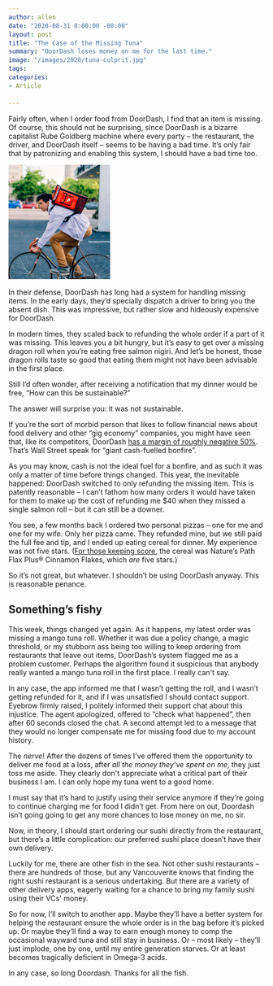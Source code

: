 ```yaml
---
author: allen
date: "2020-08-31 8:00:00 -08:00"
layout: post
title: "The Case of the Missing Tuna"
summary: "DoorDash loses money on me for the last time."
image: "/images/2020/tuna-culprit.jpg"
tags:
categories:
- Article

---
```


Fairly often, when I order food from DoorDash, I find that an item is missing. Of course, this should not be surprising, since DoorDash is a bizarre capitalist Rube Goldberg machine where every party – the restaurant, the driver, and DoorDash itself – seems to be having a bad time. It’s only fair that by patronizing and enabling this system, I should have a bad time too.

<img src="/images/2020/tuna-culprit.jpg" style="width: 200px">

In their defense, DoorDash has long had a system for handling missing items. In the early days, they’d specially dispatch a driver to bring you the absent dish. This was impressive, but rather slow and hideously expensive for DoorDash.

In modern times, they scaled back to refunding the whole order if a part of it was missing. This leaves you a bit hungry, but it’s easy to get over a missing dragon roll when you’re eating free salmon nigiri. And let’s be honest, those dragon rolls taste so good that eating them might not have been advisable in the first place.

Still I’d often wonder, after receiving a notification that my dinner would be free, “How can this be sustainable?”

The answer will surprise you: it was not sustainable.

If you’re the sort of morbid person that likes to follow financial news about food delivery and other “gig economy” companies, you might have seen that, like its competitors, DoorDash [has a margin of roughly negative 50%](https://www.fool.com/investing/2020/08/04/why-a-doordash-ipo-might-not-deliver-for-investors.aspx). That’s Wall Street speak for “giant cash-fuelled bonfire”.

As you may know, cash is not the ideal fuel for a bonfire, and as such it was only a matter of time before things changed. This year, the inevitable happened: DoorDash switched to only refunding the missing item. This is patently reasonable – I can’t fathom how many orders it would have taken for them to make up the cost of refunding me $40 when they missed a single salmon roll – but it can still be a downer.

You see, a few months back I ordered two personal pizzas – one for me and one for my wife. Only her pizza came. They refunded mine, but we still paid the full fee and tip, and I ended up eating cereal for dinner. My experience was not five stars. ([For those keeping score](https://allenpike.com/2020/unified-theory-of-cereal), the cereal was Nature’s Path Flax Plus® Cinnamon Flakes, which *are* five stars.)

So it’s not great, but whatever. I shouldn’t be using DoorDash anyway. This is reasonable penance.

## Something’s fishy

This week, things changed yet again. As it happens, my latest order was missing a mango tuna roll. Whether it was due a policy change, a magic threshold, or my stubborn ass being too willing to keep ordering from restaurants that leave out items, DoorDash’s system flagged me as a problem customer. Perhaps the algorithm found it suspicious that anybody really wanted a mango tuna roll in the first place. I really can't say.

In any case, the app informed me that I wasn’t getting the roll, and I wasn’t getting refunded for it, and if I was unsatisfied I should contact support. Eyebrow firmly raised, I politely informed their support chat about this injustice. The agent apologized, offered to “check what happened”, then after 60 seconds closed the chat. A second attempt led to a message that they would no longer compensate me for missing food due to my account history.

The *nerve*! After the dozens of times I’ve offered them the opportunity to deliver me food at a loss, after *all the money they’ve spent on me*, they just toss me aside. They clearly don't appreciate what a critical part of their business I am. I can only hope my tuna went to a good home.

I must say that it’s hard to justify using their service anymore if they’re going to continue charging me for food I didn’t get. From here on out, Doordash isn’t going going to get any more chances to lose money on me, no sir.

Now, in theory, I should start ordering our sushi directly from the restaurant, but there’s a little complication: our preferred sushi place doesn’t have their own delivery.

Luckily for me, there are other fish in the sea. Not other sushi restaurants – there are hundreds of those, but any Vancouverite knows that finding the right sushi restaurant is a serious undertaking. But there are a variety of other delivery apps, eagerly waiting for a chance to bring my family sushi using their VCs' money.

So for now, I’ll switch to another app. Maybe they’ll have a better system for helping the restaurant ensure the whole order is in the bag before it’s picked up. Or maybe they’ll find a way to earn enough money to comp the occasional wayward tuna and still stay in business. Or – most likely – they’ll just implode, one by one, until my entire generation starves. Or at least becomes tragically deficient in Omega-3 acids.

In any case, so long Doordash. Thanks for all the fish.
